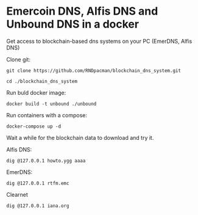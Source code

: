 # Emercoin DNS, Alfis DNS and Unbound DNS in a docker

Get access to blockchain-based dns systems on your PC (EmerDNS, Alfis DNS)


Clone git:

```
git clone https://github.com/RNDpacman/blockchain_dns_system.git
```
```
cd ./blockchain_dns_system
```

Run buld docker image:

```
docker build -t unbound ./unbound
```

Run containers with a compose:

```
docker-compose up -d
```

Wait a while for the blockchain data to download and try it.


Alfis DNS:
```
dig @127.0.0.1 howto.ygg aaaa
```
EmerDNS:
```
dig @127.0.0.1 rtfm.emc
```
Clearnet
```
dig @127.0.0.1 iana.org
```
